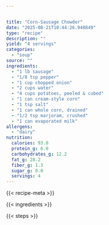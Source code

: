 ```yaml
---


title: "Corn-Sausage Chowder"
date: "2025-08-21T10:44:26.940849"
type: "recipe"
description: ""
yield: "4 servings"
categories:
  - "soup"
source: ""
ingredients:
  - "1 lb sausage"
  - "1/8 tsp pepper"
  - "1 cup chopped onion"
  - "2 cups water"
  - "4 cups potatoes, peeled & cubed"
  - "1 can cream-style corn"
  - "1 tsp salt"
  - "1 can whole corn, drained"
  - "1/2 tsp marjoram, crushed"
  - "1 can evaporated milk"
allergens:
  - "dairy"
nutrition:
  calories: 93.0
  protein_g: 6.0
  carbohydrates_g: 12.2
  fat_g: 28.2
  fiber_g: 1.3
  sugar_g: 0.0
  servings: 4
---
```


{{< recipe-meta >}}

{{< ingredients >}}

{{< steps >}}
